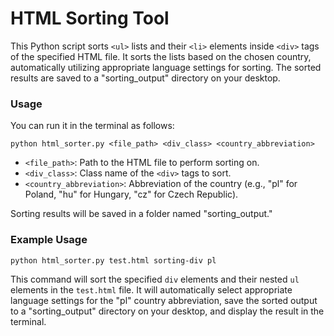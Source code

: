 # HTML Sorting Tool

This Python script sorts `<ul>` lists and their `<li>` elements inside `<div>` tags of the specified HTML file. It sorts the lists based on the chosen country, automatically utilizing appropriate language settings for sorting. The sorted results are saved to a "sorting_output" directory on your desktop.

### Usage

You can run it in the terminal as follows:

```
python html_sorter.py <file_path> <div_class> <country_abbreviation>
```

- `<file_path>`: Path to the HTML file to perform sorting on.
- `<div_class>`: Class name of the `<div>` tags to sort.
- `<country_abbreviation>`: Abbreviation of the country (e.g., "pl" for Poland, "hu" for Hungary, "cz" for Czech Republic).

Sorting results will be saved in a folder named "sorting_output."

### Example Usage

```
python html_sorter.py test.html sorting-div pl
```

This command will sort the specified `div` elements and their nested `ul` elements in the `test.html` file. It will automatically select appropriate language settings for the "pl" country abbreviation, save the sorted output to a "sorting_output" directory on your desktop, and display the result in the terminal.